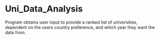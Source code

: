 # Uni_Data_Analysis
Program obtains user input to provide a ranked list of universities, dependent 
on the users country preference, and which year they want the data from.

